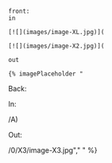 ```

front:
in

[![](images/image-XL.jpg)](

[![](images/image-X2.jpg)](

out

{% imagePlaceholder "

```

Back:

In:

/A)

Out:

/0/X3/image-X3.jpg"," " %}